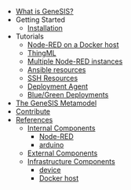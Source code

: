 -   [What is GeneSIS?](./README.md)
-   Getting Started
    -   [Installation](./install.md)
-   Tutorials
    -   [Node-RED on a Docker host](./tutorial/1.nodered_localhost/)
    -   [ThingML](./tutorial/2.thingml_localhost/)
    -   [Multiple Node-RED instances](./tutorial/3.two_nodered/)
    -   [Ansible resources](./tutorial/4.Ansible_resources/)
    -   [SSH Resources](./tutorial/5.SSH_resources/)
    -   [Deployment Agent](./tutorial/6.Deployment_Agent/)
	-   [Blue/Green Deployments](./tutorial/7.blue_green_deployments/)
-   [The GeneSIS Metamodel](./metamodel.md)
-   [Contribute](https://gitlab.com/enact/GeneSIS/-/raw/master/CONTRIBUTING.md)
-   [References](./references)
    -   [Internal Components](./references/internal_component.md)
        - [Node-RED](./references/Node-RED.md)
        - [arduino](./references/arduino.md)
    -   [External Components](./references/external_component.md)
    -   [Infrastructure Components](./references/infrastructure_component.md)
        - [device](./references/device.md)
        - [Docker host](./references/docker_host.md)
